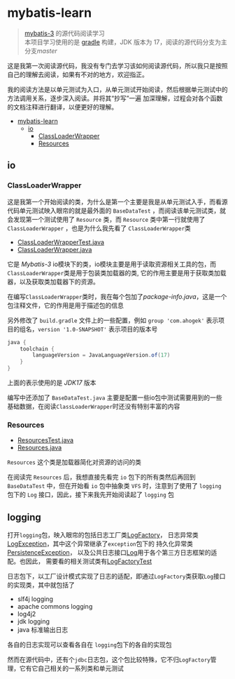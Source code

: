 # mybatis-learn

> [mybatis-3](https://github.com/mybatis/mybatis-3) 的源代码阅读学习<br>
> 本项目学习使用的是 [gradle](https://gradle.org/) 构建，JDK 版本为 17，阅读的源代码分支为主分支*master*

这是我第一次阅读源代码，我没有专门去学习该如何阅读源代码，所以我只是按照自己的理解去阅读，如果有不对的地方，欢迎指正。

我的阅读方法是以单元测试为入口，从单元测试开始阅读，然后根据单元测试中的方法调用关系，逐步深入阅读。并将其“抄写”一遍
加深理解，过程会对各个函数的文档注释进行翻译，以便更好的理解。

<!-- TOC -->
* [mybatis-learn](#mybatis-learn)
  * [io](#io)
    * [ClassLoaderWrapper](#classloaderwrapper)
    * [Resources](#resources)
<!-- TOC -->

## io

### ClassLoaderWrapper

这是我第一个开始阅读的类，为什么是第一个主要是我是从单元测试入手，而看源代码单元测试映入眼帘的就是最外面的 `BaseDataTest`
，而阅读该单元测试类，就会发现第一个测试使用了 `Resource` 类，而 `Resource` 类中第一行就使用了 `ClassLoaderWrapper`
，也是为什么我先看了 `ClassLoaderWrapper`类

* [ClassLoaderWrapperTest.java](src/test/java/com/ahogek/ibatis/io/ClassLoaderWrapperTest.java)
* [ClassLoaderWrapper.java](src/main/java/com/ahogek/ibatis/io/ClassLoaderWrapper.java)

它是 *Mybatis-3* io模块下的类，io模块主要是用于读取资源相关工具的包，而`ClassLoaderWrapper`类是用于包装类加载器的类,
它的作用主要是用于获取类加载器，以及获取类加载器下的资源。

在编写`ClassLoaderWrapper`类时，我在每个包加了*package-info.java*，这是一个包注释文件，它的作用是用于描述包的信息

另外修改了 `build.gradle` 文件上的一些配置，例如 `group 'com.ahogek'` 表示项目的组名，`version '1.0-SNAPSHOT'` 表示项目的版本号

```groovy
java {
    toolchain {
        languageVersion = JavaLanguageVersion.of(17)
    }
}
```

上面的表示使用的是 *JDK17* 版本

编写中还添加了 `BaseDataTest.java` 主要是配置一些io包中测试需要用到的一些基础数据，在阅读`ClassLoaderWrapper`时还没有特别丰富的内容

### Resources

* [ResourcesTest.java](src/test/java/com/ahogek/ibatis/io/ResourceTest.java)
* [Resources.java](src/main/java/com/ahogek/ibatis/io/Resources.java)

`Resources` 这个类是加载器简化对资源的访问的类

在阅读完 `Resources` 后，我想直接先看完 `io` 包下的所有类然后再回到 `BaseDataTest` 中，但在开始看 `io` 包中抽象类 `VFS`
时，注意到了使用了 `logging` 包下的 `Log` 接口，因此，接下来我先开始阅读起了 `logging` 包

## logging

打开`logging`包，映入眼帘的包括日志工厂类[LogFactory](src/main/java/com/ahogek/ibatis/logging/LogFactory.java)，
日志异常类[LogException](src/main/java/com/ahogek/ibatis/logging/LogException.java)，其中这个异常继承了`exception`包下的
持久化异常类[PersistenceException](src/main/java/com/ahogek/ibatis/exceptions/PersistenceException.java)，
以及公共日志接口[Log](src/main/java/com/ahogek/ibatis/logging/Log.java)用于各个第三方日志框架的适配。也因此，
需要看的相关测试类有[LogFactoryTest](src/test/java/com/ahogek/ibatis/logging/LogFactoryTest.java)

日志包下，以工厂设计模式实现了日志的适配，即通过`LogFactory`类获取`Log`接口的实现类，其中就包括了

* slf4j logging
* apache commons logging
* log4j2
* jdk logging
* java 标准输出日志

各自的日志实现可以查看各自在 `logging`包下的各自的实现包

然而在源代码中，还有个`jdbc`日志包，这个包比较特殊，它不归`LogFactory`管理，它有它自己相关的一系列类和单元测试